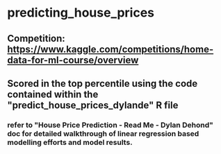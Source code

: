 # predicting_house_prices
## Competition: https://www.kaggle.com/competitions/home-data-for-ml-course/overview
## Scored in the top percentile using the code contained within the "predict_house_prices_dylande" R file
### refer to "House Price Prediction - Read Me - Dylan Dehond" doc for detailed walkthrough of linear regression based modelling efforts and model results.
